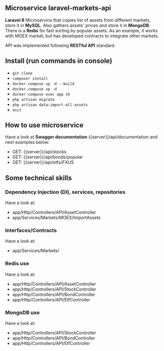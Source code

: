 ## Microservice laravel-markets-api 

**Laravel 8** Microservice that copies list of assets from different markets, store it in **MySQL**. Also gathers assets' prices and store it in **MongoDB**. There is a **Redis** for fast sorting by popular assets.
As an example, it works with MOEX market, but has developed contracts to integrate other markets. 

API was implemented following **RESTful API** standard.

## Install (run commands in console)
- `git clone`
- `composer install`
- `docker-compose up -d --build`
- `docker-compose up -d`
- `docker-compose exec app sh`
- `php artisan migrate`
- `php artisan data:import-all-assets`
- `exit`

## How to use microservice
Have a look at **Swagger documentation** {{server}}/api/documentation and next examples below:
- GET: {{server}}/api/stocks
- GET: {{server}}/api/bonds/popular
- GET: {{server}}/api/etfs/FXUS

## Some technical skills

### Dependency Injection (DI), services, repositories
Have a look at:
* app/Http/Controllers/API/AssetController
* app/Services/Markets/MOEX/ImportAssets

### Interfaces/Contracts

Have a look at:
* app/Services/Markets/

### Redis use

Have a look at:
* app/Http/Controllers/API/AssetController
* app/Http/Controllers/API/StockController
* app/Http/Controllers/API/BondController
* app/Http/Controllers/API/EtfController

### MongoDB use

Have a look at:
* app/Http/Controllers/API/StockController
* app/Http/Controllers/API/BondController
* app/Http/Controllers/API/EtfController

    
